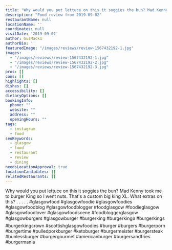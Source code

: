 ```yaml
---
title: "Why would you put lettuce on this it soggies the bun? Mad Kenny took me to burger King so I went nuts."
description: "Food review from 2019-09-02"
restaurantName: null
locationName: ''
coordinates: null
visitDate: '2019-09-02'
author: GusMack1
authorBio: ''
featuredImage: "/images/reviews/review-1567432192-1.jpg"
images:
  - "/images/reviews/review-1567432192-1.jpg"
  - "/images/reviews/review-1567432192-2.jpg"
  - "/images/reviews/review-1567432192-3.jpg"
pros: []
cons: []
highlights: []
dishes: []
accessibility: []
dietaryOptions: []
bookingInfo:
  phone: ""
  website: ""
  address: ""
  openingHours: ""
tags:
  - instagram
  - food
seoKeywords:
  - glasgow
  - food
  - restaurant
  - review
  - dining
needsLocationApproval: true
locationCandidates: []
relatedRestaurants: []
---
```


Why would you put lettuce on this it soggies the bun? Mad Kenny took me to burger King so I went nuts. That's a custom big king XL. What extras on this? .
.
.
.
.
#glasgowfood #glasgowfoodie #glasgowfoodies #glasgowfoodblog #glasgowfoodblogger #foodglasgow #foodieglasgow #glasgowfoodlover #glasgowfoodscene #foodbloggerglasgow #glasgowburgers #glasgowburger #burgerking #burgerkingð #burgerkings #burgerkingcrown #scottishglasgowfoodies #burger #burgers #burgerporn #burgertime #pulledporkburger #ketoburger #burgermeister #burgersteak #bunlessburger #burgergourmet #americanburger #burgersandfries #burgermania